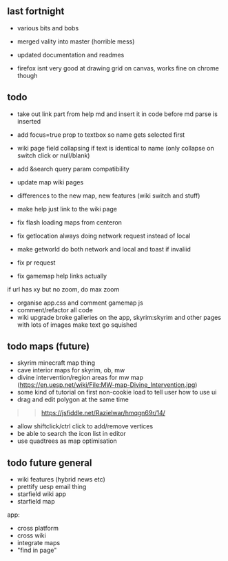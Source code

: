 ## last fortnight

- various bits and bobs
- merged vality into master (horrible mess)
- updated documentation and readmes

- firefox isnt very good at drawing grid on canvas, works fine on chrome though

## todo

- take out link part from help md and insert it in code before md parse is inserted

- add focus=true prop to textbox so name gets selected first

- wiki page field collapsing if text is identical to name (only collapse on switch click or null/blank)
- add &search query param compatibility

- update map wiki pages
- differences to the new map, new features (wiki switch and stuff)

- make help just link to the wiki page

- fix flash loading maps from centeron

- fix getlocation always doing network request instead of local

- make getworld do both network and local and toast if invaliid

- fix pr request

- fix gamemap help links actually

if url has xy but no zoom, do max zoom


- organise app.css and comment gamemap js
- comment/refactor all code
- wiki upgrade broke galleries on the app, skyrim:skyrim and other pages with lots of images make text go squished

## todo maps (future)
- skyrim minecraft map thing
- cave interior maps for skyrim, ob, mw
- divine intervention/region areas for mw map (https://en.uesp.net/wiki/File:MW-map-Divine_Intervention.jpg)
- some kind of tutorial on first non-cookie load to tell user how to use ui
- drag and edit polygon at the same time
>> https://jsfiddle.net/Razielwar/hmqgn69r/14/
- allow shiftclick/ctrl click to add/remove vertices
- be able to search the icon list in editor
- use quadtrees as map optimisation

## todo future general
- wiki features (hybrid news etc)
- prettify uesp email thing
- starfield wiki app
- starfield map

app:
- cross platform
- cross wiki
- integrate maps
- "find in page"